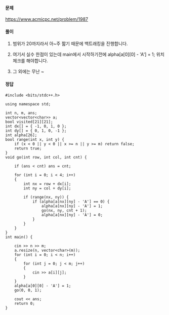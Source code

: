 #### 문제
https://www.acmicpc.net/problem/1987

#### 풀이 

1. 범위가 20까지라서 아~주 짧기 때문에 백트래킹을 진행합니다.

2. 여기서 실수 한점이 있는데 main에서 시작하기전에 	alpha[a[0][0] - 'A'] = 1; 위치체크를 해야합니다.

3. 그 외에는 무난 ~ 
#### 정답

````
#include <bits/stdc++.h>

using namespace std;

int n, m, ans;
vector<vector<char>> a;
bool visited[21][21];
int dx[] = { -1, 0, 1, 0 };
int dy[] = { 0, 1, 0, -1 };
int alpha[26];
bool range(int x, int y) {
	if (x < 0 || y < 0 || x >= n || y >= m) return false;
	return true;
}
void go(int row, int col, int cnt) {

	if (ans < cnt) ans = cnt;
	
	for (int i = 0; i < 4; i++)
	{
		int nx = row + dx[i];
		int ny = col + dy[i];

		if (range(nx, ny)) {
			if (alpha[a[nx][ny] - 'A'] == 0) {
				alpha[a[nx][ny] - 'A'] = 1;
				go(nx, ny, cnt + 1);
				alpha[a[nx][ny] - 'A'] = 0;
			}
		}
	}
}
int main() {

	cin >> n >> m;
	a.resize(n, vector<char>(m));
	for (int i = 0; i < n; i++)
	{
		for (int j = 0; j < m; j++)
		{
			cin >> a[i][j];
		}
	}
	alpha[a[0][0] - 'A'] = 1;
	go(0, 0, 1);

	cout << ans;
	return 0;
}
````